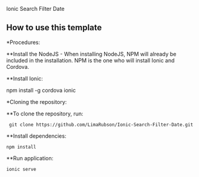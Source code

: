 Ionic Search Filter Date

## How to use this template

*Procedures:

**Install the NodeJS - When installing NodeJS, NPM will already be included in the installation. NPM is the one who will install Ionic and Cordova.


**Install Ionic:

npm install -g cordova ionic

*Cloning the repository:

**To clone the repository, run:

     git clone https://github.com/LimaRubson/Ionic-Search-Filter-Date.git


**Install dependencies:

    npm install

**Run application:

    ionic serve
